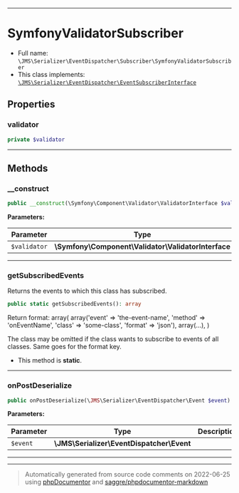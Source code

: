 ***

# SymfonyValidatorSubscriber





* Full name: `\JMS\Serializer\EventDispatcher\Subscriber\SymfonyValidatorSubscriber`
* This class implements:
[`\JMS\Serializer\EventDispatcher\EventSubscriberInterface`](../EventSubscriberInterface.md)



## Properties


### validator



```php
private $validator
```






***

## Methods


### __construct



```php
public __construct(\Symfony\Component\Validator\ValidatorInterface $validator): mixed
```








**Parameters:**

| Parameter | Type | Description |
|-----------|------|-------------|
| `$validator` | **\Symfony\Component\Validator\ValidatorInterface** |  |




***

### getSubscribedEvents

Returns the events to which this class has subscribed.

```php
public static getSubscribedEvents(): array
```

Return format:
    array(
        array('event' => 'the-event-name', 'method' => 'onEventName', 'class' => 'some-class', 'format' => 'json'),
        array(...),
    )

The class may be omitted if the class wants to subscribe to events of all classes.
Same goes for the format key.

* This method is **static**.







***

### onPostDeserialize



```php
public onPostDeserialize(\JMS\Serializer\EventDispatcher\Event $event): mixed
```








**Parameters:**

| Parameter | Type | Description |
|-----------|------|-------------|
| `$event` | **\JMS\Serializer\EventDispatcher\Event** |  |




***


***
> Automatically generated from source code comments on 2022-06-25 using [phpDocumentor](http://www.phpdoc.org/) and [saggre/phpdocumentor-markdown](https://github.com/Saggre/phpDocumentor-markdown)
